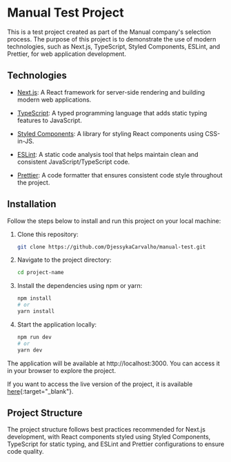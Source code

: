 # Manual Test Project

This is a test project created as part of the Manual company's selection process. The purpose of this project is to demonstrate the use of modern technologies, such as Next.js, TypeScript, Styled Components, ESLint, and Prettier, for web application development.

## Technologies

- [Next.js](https://nextjs.org/): A React framework for server-side rendering and building modern web applications.

- [TypeScript](https://www.typescriptlang.org/): A typed programming language that adds static typing features to JavaScript.

- [Styled Components](https://styled-components.com/): A library for styling React components using CSS-in-JS.

- [ESLint](https://eslint.org/): A static code analysis tool that helps maintain clean and consistent JavaScript/TypeScript code.

- [Prettier](https://prettier.io/): A code formatter that ensures consistent code style throughout the project.

## Installation

Follow the steps below to install and run this project on your local machine:

1. Clone this repository:

   ```bash
   git clone https://github.com/DjessykaCarvalho/manual-test.git

   ```

2. Navigate to the project directory:

   ```bash
   cd project-name

   ```

3. Install the dependencies using npm or yarn:

   ```bash
   npm install
   # or
   yarn install

   ```

4. Start the application locally:

   ```bash
   npm run dev
   # or
   yarn dev
   ```

The application will be available at http://localhost:3000. You can access it in your browser to explore the project.

If you want to access the live version of the project, it is available [here](https://manual-test-olive.vercel.app/){:target="_blank"}.

## Project Structure

The project structure follows best practices recommended for Next.js development, with React components styled using Styled Components, TypeScript for static typing, and ESLint and Prettier configurations to ensure code quality.
